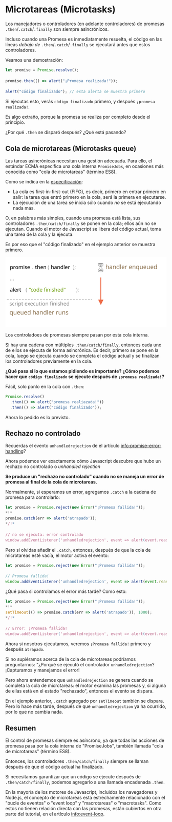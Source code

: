 
# Microtareas (Microtasks)

Los manejadores o controladores (en adelante controladores) de promesas `.then`/`.catch`/`.finally` son siempre asincrónicos.

Incluso cuando una Promesa es inmediatamente resuelta, el código en las líneas *debajo de* `.then`/`.catch`/`.finally` se ejecutará antes que estos controladores.

Veamos una demostración:

```js run
let promise = Promise.resolve();

promise.then(() => alert("¡Promesa realizada!"));

alert("código finalizado"); // esta alerta se muestra primero
```

Si ejecutas esto, verás `código finalizado` primero, y después `¡promesa realizada!`.

Es algo extraño, porque la promesa se realiza por completo desde el principio.

¿Por qué `.then` se disparó después? ¿Qué está pasando?

## Cola de microtareas (Microtasks queue)

Las tareas asincrónicas necesitan una gestión adecuada. Para ello, el estándar ECMA especifica una cola interna `PromiseJobs`, en ocasiones más conocida como "cola de microtareas" (término ES8).

Como se indica en la [especificación](https://tc39.github.io/ecma262/#sec-jobs-and-job-queues):

- La cola es first-in-first-out (FIFO), es decir, primero en entrar primero en salir: la tarea que entró primero en la cola, será la primera en ejecutarse.
- La ejecución de una tarea se inicia sólo cuando *no* se está ejecutando nada más.

O, en palabras más simples, cuando una promesa está lista, sus controladores `.then/catch/finally` se ponen en la cola; ellos aún no se ejecutan. Cuando el motor de Javascript se libera del código actual, toma una tarea de la cola y la ejecuta.

Es por eso que el "código finalizado" en el ejemplo anterior se muestra primero.

![](promiseQueue.svg)

Los controladoes de promesas siempre pasan por esta cola interna.

Si hay una cadena con múltiples `.then/catch/finally`, entonces cada uno de ellos se ejecuta de forma asincrónica. Es decir, primero se pone en la cola, luego se ejecuta cuando se completa el código actual y se finalizan los controladores previamente en la cola.

**¿Qué pasa si lo que estamos pidiendo es importante? ¿Cómo podemos hacer que `código finalizado` se ejecute después de `¡promesa realizada!`?**

Fácil, solo ponlo en la cola con `.then`:

```js run
Promise.resolve()
  .then(() => alert("promesa realiazada!"))
  .then(() => alert("código finalizado"));
```

Ahora lo pedido es lo previsto.

## Rechazo no controlado

Recuerdas el evento `unhandledrejection` de el artículo <info:promise-error-handling>?

Ahora podemos ver exactamente cómo Javascript descubre que hubo un rechazo no controlado o *unhandled rejection*

**Se produce un "rechazo no controlado" cuando no se maneja un error de promesa al final de la cola de microtareas.**

Normalmente, si esperamos un error, agregamos `.catch` a la cadena de promesa para controlarlo:

```js run
let promise = Promise.reject(new Error("¡Promesa fallida!"));
*!*
promise.catch(err => alert('atrapado'));
*/!*

// no se ejecuta: error controlado
window.addEventListener('unhandledrejection', event => alert(event.reason));
```

Pero si olvidas añadir el `.catch`, entonces, después de que la cola de microtareas esté vacía, el motor activa el evento:

```js run
let promise = Promise.reject(new Error("¡Promesa fallida!"));

// Promesa fallida!
window.addEventListener('unhandledrejection', event => alert(event.reason));
```

¿Qué pasa si controlamos el error más tarde? Como esto:

```js run
let promise = Promise.reject(new Error("¡Promesa fallida!"));
*!*
setTimeout(() => promise.catch(err => alert('atrapado')), 1000);
*/!*

// Error: ¡Promesa fallida!
window.addEventListener('unhandledrejection', event => alert(event.reason));
```

Ahora si nosotros ejecutamos, veremos `¡Promesa fallida!` primero y después `atrapado`.

Si no supiéramos acerca de la cola de microtareas podríamos preguntarnos: "¿Porqué se ejecutó el controlador `unhandledrejection`? ¡Capturamos y manejamos el error!

Pero ahora entendemos que `unhandledrejection` se genera cuando se completa la cola de microtareas: el motor examina las promesas y, si alguna de ellas está en el estado "rechazado", entonces el evento se dispara.

En el ejemplo anterior, `.catch` agregado por `setTimeout` también se dispara. Pero lo hace más tarde, después de que `unhandledrejection` ya ha ocurrido, por lo que no cambia nada.

## Resumen

El control de promesas siempre es asíncrono, ya que todas las acciones de promesa pasa por la cola interna de "PromiseJobs", también llamada "cola de microtareas" (término ES8).

Entonces, los controladores `.then/catch/finally` siempre se llaman después de que el código actual ha finalizado.

Si necesitamos garantizar que un código se ejecute después de `.then/catch/finally`, podemos agregarlo a una llamada encadenada `.then`.

En la mayoría de los motores de Javascript, incluidos los navegadores y Node.js, el concepto de microtareas está estrechamente relacionado con el "bucle de eventos" o "event loop" y "macrotareas" o "macrotasks". Como estos no tienen relación directa con las promesas, están cubiertos en otra parte del tutorial, en el artículo <info:event-loop>.
